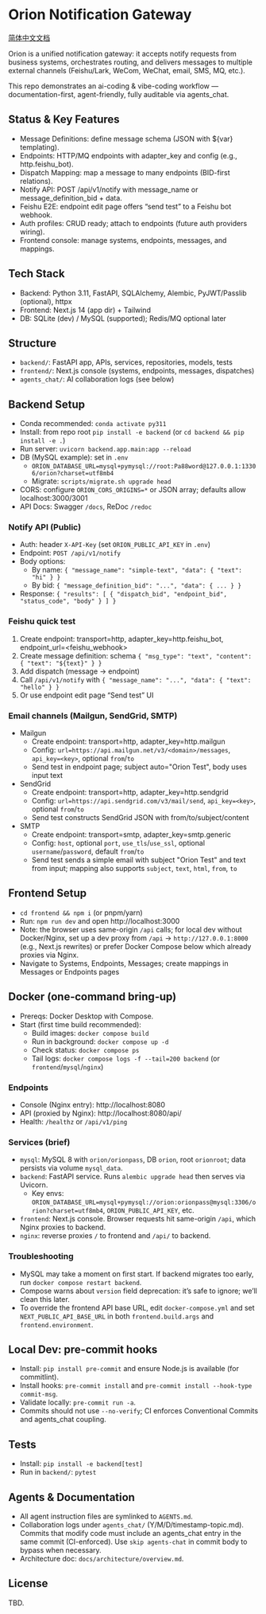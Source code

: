 # Orion Notification Gateway

[简体中文文档](README.zh-CN.md)

Orion is a unified notification gateway: it accepts notify requests from business systems, orchestrates routing, and delivers messages to multiple external channels (Feishu/Lark, WeCom, WeChat, email, SMS, MQ, etc.).

This repo demonstrates an ai-coding & vibe-coding workflow — documentation-first, agent-friendly, fully auditable via agents_chat.

## Status & Key Features

- Message Definitions: define message schema (JSON with ${var} templating).
- Endpoints: HTTP/MQ endpoints with adapter_key and config (e.g., http.feishu_bot).
- Dispatch Mapping: map a message to many endpoints (BID-first relations).
- Notify API: POST /api/v1/notify with message_name or message_definition_bid + data.
- Feishu E2E: endpoint edit page offers “send test” to a Feishu bot webhook.
- Auth profiles: CRUD ready; attach to endpoints (future auth providers wiring).
- Frontend console: manage systems, endpoints, messages, and mappings.

## Tech Stack

- Backend: Python 3.11, FastAPI, SQLAlchemy, Alembic, PyJWT/Passlib (optional), httpx
- Frontend: Next.js 14 (app dir) + Tailwind
- DB: SQLite (dev) / MySQL (supported); Redis/MQ optional later

## Structure

- `backend/`: FastAPI app, APIs, services, repositories, models, tests
- `frontend/`: Next.js console (systems, endpoints, messages, dispatches)
- `agents_chat/`: AI collaboration logs (see below)

## Backend Setup

- Conda recommended: `conda activate py311`
- Install: from repo root `pip install -e backend` (or `cd backend && pip install -e .`)
- Run server: `uvicorn backend.app.main:app --reload`
- DB (MySQL example): set in `.env`
  - `ORION_DATABASE_URL=mysql+pymysql://root:Pa88word@127.0.0.1:13306/orion?charset=utf8mb4`
  - Migrate: `scripts/migrate.sh upgrade head`
- CORS: configure `ORION_CORS_ORIGINS=*` or JSON array; defaults allow localhost:3000/3001
- API Docs: Swagger `/docs`, ReDoc `/redoc`

### Notify API (Public)

- Auth: header `X-API-Key` (set `ORION_PUBLIC_API_KEY` in `.env`)
- Endpoint: `POST /api/v1/notify`
- Body options:
  - By name: `{ "message_name": "simple-text", "data": { "text": "hi" } }`
  - By bid: `{ "message_definition_bid": "...", "data": { ... } }`
- Response: `{ "results": [ { "dispatch_bid", "endpoint_bid", "status_code", "body" } ] }`

### Feishu quick test

1. Create endpoint: transport=http, adapter_key=http.feishu_bot, endpoint_url=<feishu_webhook>
2. Create message definition: schema `{ "msg_type": "text", "content": { "text": "${text}" } }`
3. Add dispatch (message -> endpoint)
4. Call `/api/v1/notify` with `{ "message_name": "...", "data": { "text": "hello" } }`
5. Or use endpoint edit page “Send test” UI

### Email channels (Mailgun, SendGrid, SMTP)

- Mailgun
  - Create endpoint: transport=http, adapter_key=http.mailgun
  - Config: `url=https://api.mailgun.net/v3/<domain>/messages`, `api_key=<key>`, optional `from`/`to`
  - Send test in endpoint page; subject auto="Orion Test", body uses input text
- SendGrid
  - Create endpoint: transport=http, adapter_key=http.sendgrid
  - Config: `url=https://api.sendgrid.com/v3/mail/send`, `api_key=<key>`, optional `from`/`to`
  - Send test constructs SendGrid JSON with from/to/subject/content
- SMTP
  - Create endpoint: transport=smtp, adapter_key=smtp.generic
  - Config: `host`, optional `port`, `use_tls`/`use_ssl`, optional `username`/`password`, default `from`/`to`
  - Send test sends a simple email with subject "Orion Test" and text from input; mapping also supports `subject`, `text`, `html`, `from`, `to`

## Frontend Setup

- `cd frontend && npm i` (or pnpm/yarn)
- Run: `npm run dev` and open http://localhost:3000
- Note: the browser uses same-origin `/api` calls; for local dev without Docker/Nginx, set up a dev proxy from `/api` → `http://127.0.0.1:8000` (e.g., Next.js rewrites) or prefer Docker Compose below which already proxies via Nginx.
- Navigate to Systems, Endpoints, Messages; create mappings in Messages or Endpoints pages

## Docker (one‑command bring‑up)

- Prereqs: Docker Desktop with Compose.
- Start (first time build recommended):
  - Build images: `docker compose build`
  - Run in background: `docker compose up -d`
  - Check status: `docker compose ps`
  - Tail logs: `docker compose logs -f --tail=200 backend` (or `frontend`/`mysql`/`nginx`)

### Endpoints

- Console (Nginx entry): http://localhost:8080
- API (proxied by Nginx): http://localhost:8080/api/
- Health: `/healthz` or `/api/v1/ping`

### Services (brief)

- `mysql`: MySQL 8 with `orion/orionpass`, DB `orion`, root `orionroot`; data persists via volume `mysql_data`.
- `backend`: FastAPI service. Runs `alembic upgrade head` then serves via Uvicorn.
  - Key envs: `ORION_DATABASE_URL=mysql+pymysql://orion:orionpass@mysql:3306/orion?charset=utf8mb4`, `ORION_PUBLIC_API_KEY`, etc.
- `frontend`: Next.js console. Browser requests hit same-origin `/api`, which Nginx proxies to backend.
- `nginx`: reverse proxies `/` to frontend and `/api/` to backend.

### Troubleshooting

- MySQL may take a moment on first start. If backend migrates too early, run `docker compose restart backend`.
- Compose warns about `version` field deprecation: it’s safe to ignore; we’ll clean this later.
- To override the frontend API base URL, edit `docker-compose.yml` and set `NEXT_PUBLIC_API_BASE_URL` in both `frontend.build.args` and `frontend.environment`.

## Local Dev: pre-commit hooks

- Install: `pip install pre-commit` and ensure Node.js is available (for commitlint).
- Install hooks: `pre-commit install` and `pre-commit install --hook-type commit-msg`.
- Validate locally: `pre-commit run -a`.
- Commits should not use `--no-verify`; CI enforces Conventional Commits and agents_chat coupling.

## Tests

- Install: `pip install -e backend[test]`
- Run in `backend/`: `pytest`

## Agents & Documentation

- All agent instruction files are symlinked to `AGENTS.md`.
- Collaboration logs under `agents_chat/` (Y/M/D/timestamp-topic.md). Commits that modify code must include an agents_chat entry in the same commit (CI-enforced). Use `skip agents-chat` in commit body to bypass when necessary.
- Architecture doc: `docs/architecture/overview.md`.

## License

TBD.
